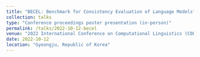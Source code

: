 ```yaml
---
title: "BECEL: Benchmark for Consistency Evaluation of Language Models"
collection: talks
type: "Conference proceedings poster presentation (in-person)"
permalink: /talks/2022-10-12-becel
venue: "2022 International Conference on Computational Linguistics (COLING)"
date: 2022-10-12
location: "Gyeongju, Republic of Korea"
---
```


